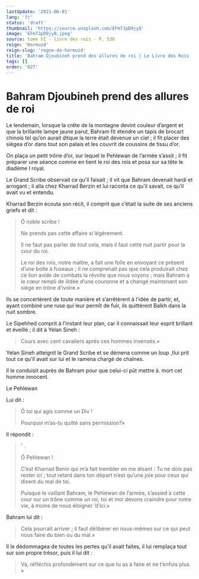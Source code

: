 ```yaml
---
lastUpdate: '2021-06-01'
lang: 'fr'
status: 'draft'
thumbnail: 'https://source.unsplash.com/EFm7JpD9jy8'
image: 'EFm7JpD9jy8.jpeg'
source: tome VI - livre des rois - P. 536
reign: 'Hormuzd'
reign-slug: 'regne-de-hormuzd'
title: 'Bahram Djoubineh prend des allures de roi | Le Livre des Rois | Shâhnâmeh'
tags: []
order: '027'
---
```


# Bahram Djoubineh prend des allures de roi

Le lendemain, lorsque la crête de la montagne devint couleur d’argent et que la brillante lampe jaune parut, Bahram fit étendre un tapis de brocart chinois tel qu’on aurait ditque la terre était devenue un ciel ; il fit placer des siègea d’or dans tout son palais et les couvrit de coussins de tissu d’or.

On plaça un petit trône d’or, sur lequel le Pehlewan de l’armée s’assit ; il fit préparer une séance comme en tient le roi des rois et posa sur sa tête le diadème I royal.

Le Grand Scribe observait ce qu’il faisait ; il vit que Bahram devenait hardi et arrogant ; il alla chez Kharrad Berzin et lui raconta ce qu’il savait, ce qu’il avait vu et entendu.

Kharrad Berzin écouta son récit, il comprit que c’était la suite de ses anciens griefs et dit :

> Ô noble scribe !
>
> Ne prends pas cette affaire si légèrement.
>
> Il ne faut pas parler de tout cela, mais il faut cette nuit partir pour la cour du roi.
>
> Le roi des rois, notre maître, a fait une folie en envoyant ce présent d’une boîte à fuseaux ; il ne comprenait pas que cela produirait chez ce lion avide de combats la révolte que nous voyons ; mais Bahram a le cœur rempli de ilidée d’une couronne et a changé maintenant son siège en trône d’ivoire.»

Ils se concertèrent de toute manière et s’arrêtèrent à l’idée de partir, et, ayant combiné une ruse qui leur permît de fuir, ils quittèrent Balkh dans la nuit sombre.

Le Sipehhed comprit à l’instant leur plan, car il connaissait leur esprit brillant et éveillé ; il dit à Yelan Sineh :

> Cours avec cent cavaliers après ces hommes insensés.»

Yelan Sineh atteignit le Grand Scribe et se démena comme un loup ,tlui prit tout ce qu’il avait sur lui et le ramena chargé de chaînes.

Il le conduisit auprès de Bahram pour que celui-ci pût mettre à. mort cet homme innocent.

Le Pehlewan

Lui dit :

> Ô toi qui agis comme un Div !
>
> Pourquoi m’as-tu quitté sans permission?»

Il répondit :

> ’
.
>
> Ô Pehlewan !
>
> C’est Kharrad Benin qui m’a fait trembler en me disant : Tu ne dois pas rester ici ; tout retard dans ton départ n’est qu’une joie pour ceux qui disent du mal de toi.
>
> Puisque le vaillant Bahram, le Pehlewan de l’armée, s’assied à cette cour sur un trône comme un roi, toi et moi devons craindre pour notre vie, à moins de nous éloigner ’d’ici.»

Bahram lui dit :

> Cela pourrait arriver ; il faut délibérer en nous-mêmes sur ce qui peut nous faire du bien ou du mal.»

Il le dédommagea de toutes les pertes qu’il avait faites, il lui remplaça tout sur son propre trésor, puis il lui dit :

> Va, réfléchis profondément sur ce que tu as à faire et ne t’enfuis plus. »
